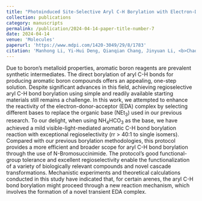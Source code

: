 ```yaml
---
title: "Photoinduced Site-Selective Aryl C-H Borylation with Electron-Donor-Acceptor Complex Derived from B<sub>2</sub>Pin<sub>2</sub> and Isoquinoline"
collection: publications
category: manuscripts
permalink: /publication/2024-04-14-paper-title-number-7
date: 2024-04-14
venue: 'Molecules'
paperurl: 'https://www.mdpi.com/1420-3049/29/8/1783'
citation: 'Manhong Li, Yi-Hui Deng, Qianqian Chang, Jinyuan Li, <b>Chao Wang</b>, Leifeng Wang*, and Tian-Yu Sun*. <i>Molecules</i> <b>2024</b>, 29(8), 1783'
---
```

Due to boron’s metalloid properties, aromatic boron reagents are prevalent synthetic intermediates. The direct borylation of aryl C-H bonds for producing aromatic boron compounds offers an appealing, one-step solution. Despite significant advances in this field, achieving regioselective aryl C-H bond borylation using simple and readily available starting materials still remains a challenge. In this work, we attempted to enhance the reactivity of the electron-donor-acceptor (EDA) complex by selecting different bases to replace the organic base (NEt<sub>3</sub>) used in our previous research. To our delight, when using NH<sub>4</sub>HCO<sub>3</sub> as the base, we have achieved a mild visible-light-mediated aromatic C-H bond borylation reaction with exceptional regioselectivity (rr > 40:1 to single isomers). Compared with our previous borylation methodologies, this protocol provides a more efficient and broader scope for aryl C-H bond borylation through the use of N-Bromosuccinimide. The protocol’s good functional-group tolerance and excellent regioselectivity enable the functionalization of a variety of biologically relevant compounds and novel cascade transformations. Mechanistic experiments and theoretical calculations conducted in this study have indicated that, for certain arenes, the aryl C-H bond borylation might proceed through a new reaction mechanism, which involves the formation of a novel transient EDA complex.
